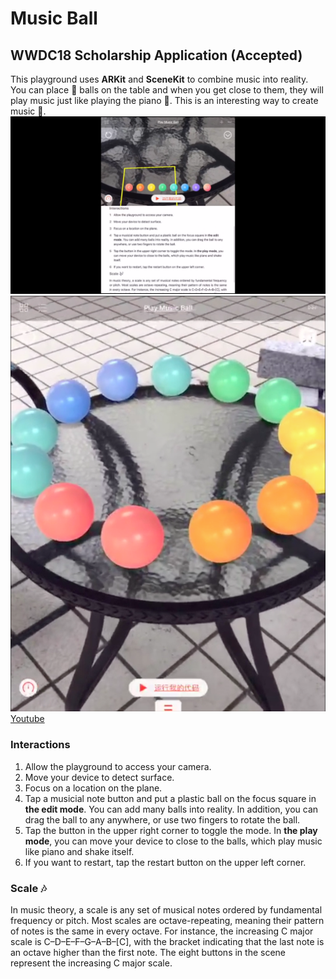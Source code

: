 Music Ball
===
WWDC18 Scholarship Application (Accepted)
---
This playground uses **ARKit** and **SceneKit** to combine music into reality. You can place 🌈 balls on the table and when you get close to them, they will play music just like playing the piano 🎹. This is an interesting way to create music 🎵.
![Music Ball Playgroundbook](https://github.com/Daniel612/MusicBall/raw/master/screenshots/screenshot.png)
![Colorful Ball](https://github.com/Daniel612/MusicBall/raw/master/screenshots/colorfulball.png)
[Youtube](https://youtu.be/pjckwZjeH7U)
 ### Interactions
 1. Allow the playground to access your camera.
 2. Move your device to detect surface.
 3. Focus on a location on the plane.
 4. Tap a musicial note button and put a plastic ball on the focus square in **the edit mode**. You can add many balls into reality. In addition, you can drag the ball to any anywhere, or use two fingers to rotate the ball.
 5. Tap the button in the upper right corner to toggle the mode. In **the play mode**, you can move your device to close to the balls, which play music like piano and shake itself.
 6. If you want to restart, tap the restart button on the upper left corner.
 ### Scale 🎶
 In music theory, a scale is any set of musical notes ordered by fundamental frequency or pitch. Most scales are octave-repeating, meaning their pattern of notes is the same in every octave. For instance, the increasing C major scale is C–D–E–F–G–A–B–[C], with the bracket indicating that the last note is an octave higher than the first note. The eight buttons in the scene represent the increasing C major scale.
